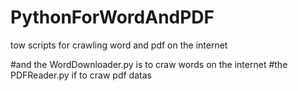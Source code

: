 # PythonForWordAndPDF
tow scripts for crawling word and pdf on the internet

#and the WordDownloader.py is to craw words on the internet
#the PDFReader.py if to craw pdf datas
